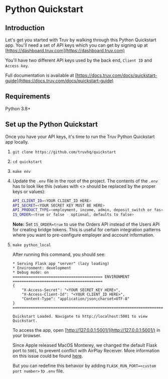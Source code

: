 # Python Quickstart

## Introduction

Let's get you started with Truv by walking through this Python Quickstart app. You'll need a set of API keys which you can get by signing up at [https://dashboard.truv.com](https://dashboard.truv.com)

You'll have two different API keys used by the back end, `Client ID` and `Access key`.

Full documentation is available at [https://docs.truv.com/docs/quickstart-guide](https://docs.truv.com/docs/quickstart-guide)

## Requirements

Python 3.8+

## Set up the Python Quickstart

Once you have your API keys, it's time to run the Truv Python Quickstart app locally.

1. `git clone https://github.com/truvhq/quickstart`
2. `cd quickstart`
3. `make env`
4. Update the `.env` file in the root of the project. The contents of the `.env` has to look like this (values with <> should be replaced by the proper keys or values):

    ```bash
    API_CLIENT_ID=<YOUR CLIENT_ID HERE>
    API_SECRET=<YOUR SECRET KEY MUST BE HERE>
    API_PRODUCT_TYPE=<employment, income, admin, deposit_switch or fas>
    IS_ORDER=<true or false - optional, defaults to false>
    ```

    **Note:** Set `IS_ORDER=true` to use the Orders API instead of the Users API for creating bridge tokens. This is useful for certain integration patterns where you want to pre-configure employer and account information.

5. `make python_local`

   After running this command, you should see:

    ```output
    * Serving Flask app "server" (lazy loading)
    * Environment: development
    * Debug mode: on
    ======================================== ENVIRONMENT ========================================
    {
        "X-Access-Secret": "<YOUR SECRET_KEY HERE>",
        "X-Access-Client-Id": "<YOUR CLIENT_ID HERE>",
        "Content-Type": "application/json;charset=UTF-8"
    }
    ==============================================================================================

    Quickstart Loaded. Navigate to http://localhost:5001 to view Quickstart.
    ```

    To access the app, open [http://127.0.0.1:5001/](http://127.0.0.1:5001/) in your browser.

    Since Apple released MacOS Monterey, we changed the default Flask port to `5001`, to prevent conflict with AirPlay Receiver. More information
    on this issue could be found [here](https://stackoverflow.com/questions/69818376/localhost5000-unavailable-in-macos-v12-monterey/).

    But you can redefine this behavior by adding `FLASK_RUN_PORT=<custom port number>` to `.env` file.
